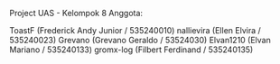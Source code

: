 Project UAS - Kelompok 8 Anggota:

ToastF (Frederick Andy Junior / 535240010)
nallievira (Ellen Elvira / 535240023)
Grevano (Grevano Geraldo / 53524030)
Elvan1210 (Elvan Mariano / 535240133)
gromx-log (Filbert Ferdinand / 535240135)